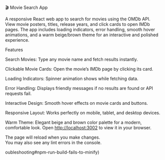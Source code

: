 
🎬 Movie Search App

A responsive React web app to search for movies using the OMDb API. View movie posters, titles, release years, and click cards to open IMDb pages. The app includes loading indicators, error handling, smooth hover animations, and a warm beige/brown theme for an interactive and polished experience.

Features

Search Movies: Type any movie name and fetch results instantly.

Clickable Movie Cards: Open the movie’s IMDb page by clicking its card.

Loading Indicators: Spinner animation shows while fetching data.

Error Handling: Displays friendly messages if no results are found or API requests fail.

Interactive Design: Smooth hover effects on movie cards and buttons.

Responsive Layout: Works perfectly on mobile, tablet, and desktop devices.

Warm Theme: Elegant beige and brown color palette for a modern, comfortable look.
Open [http://localhost:3002](http://localhost:3002) to view it in your browser.

The page will reload when you make changes.\
You may also see any lint errors in the console.

oubleshooting#npm-run-build-fails-to-minify)
